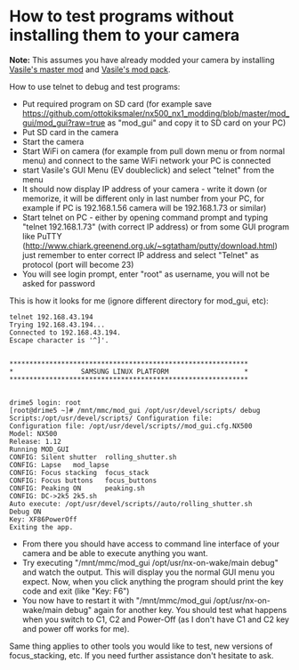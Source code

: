 # How to test programs without installing them to your camera

**Note:** This assumes you have already modded your camera by installing [Vasile's master mod](https://github.com/ottokiksmaler/nx500_nx1_modding/tree/master/nx-on-wake) and [Vasile's mod pack](https://github.com/ottokiksmaler/nx500_nx1_modding/tree/master/video-bitrate-mods/nx-patch).

How to use telnet to debug and test programs:
  - Put required program on SD card (for example save https://github.com/ottokiksmaler/nx500_nx1_modding/blob/master/mod_gui/mod_gui?raw=true as "mod_gui" and copy it to SD card on your PC)
  - Put SD card in the camera
  - Start the camera
  - Start WiFi on camera (for example from pull down menu or from normal menu) and connect to the same WiFi network your PC is connected
  - start Vasile's GUI Menu (EV doubleclick) and select "telnet" from the menu 
  - It should now display IP address of your camera - write it down (or memorize, it will be different only in last number from your PC, for example if PC is 192.168.1.56 camera will be 192.168.1.73 or similar)
  - Start  telnet on PC - either by opening command prompt and typing "telnet 192.168.1.73" (with correct IP address) or from some GUI program like PuTTY (http://www.chiark.greenend.org.uk/~sgtatham/putty/download.html) just remember to enter correct IP address and select "Telnet" as protocol (port will become 23)
  - You will see login prompt, enter "root" as username, you will not be asked for password

This is how it looks for me (ignore different directory for mod_gui, etc):
```
telnet 192.168.43.194
Trying 192.168.43.194...
Connected to 192.168.43.194.
Escape character is '^]'.


************************************************************
*                 SAMSUNG LINUX PLATFORM                   *
************************************************************


drime5 login: root
[root@drime5 ~]# /mnt/mmc/mod_gui /opt/usr/devel/scripts/ debug
Scripts:/opt/usr/devel/scripts/ Configuration file:
Configuration file: /opt/usr/devel/scripts//mod_gui.cfg.NX500
Model: NX500
Release: 1.12
Running MOD_GUI
CONFIG: Silent shutter  rolling_shutter.sh
CONFIG: Lapse   mod_lapse
CONFIG: Focus stacking  focus_stack
CONFIG: Focus buttons   focus_buttons
CONFIG: Peaking ON      peaking.sh
CONFIG: DC->2k5 2k5.sh
Auto execute: /opt/usr/devel/scripts//auto/rolling_shutter.sh
Debug ON
Key: XF86PowerOff
Exiting the app.
```
 - From there you should have access to command line interface of your camera and be able to execute anything you want.
 - Try executing "/mnt/mmc/mod_gui  /opt/usr/nx-on-wake/main debug" and watch the output. This will display you the normal GUI menu you expect. Now, when you click anything the program should print the key code and exit (like "Key: F6")
 - You now have to restart it with "/mnt/mmc/mod_gui  /opt/usr/nx-on-wake/main debug" again for another key. You should test what happens when you switch to C1, C2 and Power-Off (as I don't have C1 and C2 key and power off works for me).

Same thing applies to other tools you would like to test, new versions of focus_stacking, etc.
If you need further assistance don't hesitate to ask.

